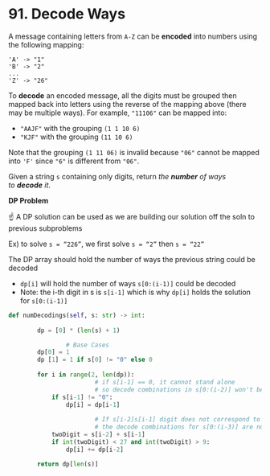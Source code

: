 # 91. Decode Ways

A message containing letters from `A-Z` can be **encoded** into numbers using the following mapping:

```
'A' -> "1"
'B' -> "2"
...
'Z' -> "26"
```

To **decode** an encoded message, all the digits must be grouped then mapped back into letters using the reverse of the mapping above (there may be multiple ways). For example, `"11106"` can be mapped into:

- `"AAJF"` with the grouping `(1 1 10 6)`
- `"KJF"` with the grouping `(11 10 6)`

Note that the grouping `(1 11 06)` is invalid because `"06"` cannot be mapped into `'F'` since `"6"` is different from `"06"`.

Given a string `s` containing only digits, return *the **number** of ways to **decode** it*.

**DP Problem**

<aside>
☝ A DP solution can be used as we are building our solution off the soln to previous subproblems

Ex) to solve `s = “226”`, we first solve `s = “2”` then `s = “22”`

</aside>

The DP array should hold the number of ways the previous string could be decoded 

- `dp[i]` will hold the number of ways `s[0:(i-1)]` could be decoded
- Note: the i-th digit in s is `s[i-1]` which is why `dp[i]` holds the solution for `s[0:(i-1)]`

```python
def numDecodings(self, s: str) -> int:
        
        dp = [0] * (len(s) + 1)

				# Base Cases
        dp[0] = 1
        dp [1] = 1 if s[0] != "0" else 0
        
        for i in range(2, len(dp)):
						# if s[i-1] == 0, it cannot stand alone 
						# so decode combinations in s[0:(i-2)] won't be possible 
            if s[i-1] != "0":
                dp[i] = dp[i-1]
						
						# If s[i-2]s[i-1] digit does not correspond to a valid letter
						# the decode combinations for s[0:(i-3)] are not possible
            twoDigit = s[i-2] + s[i-1]
            if int(twoDigit) < 27 and int(twoDigit) > 9:
                dp[i] += dp[i-2]

        return dp[len(s)]
```